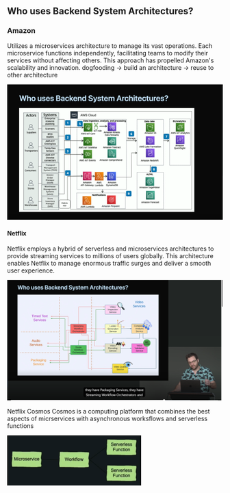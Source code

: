 ## Who uses Backend System Architectures?
### Amazon
Utilizes a microservices architecture to manage its
vast operations. Each microservice functions
independently, facilitating teams to modify their services
without affecting others. This approach has propelled Amazon's
scalability and innovation.
dogfooding -> build an architecture -> reuse to other architecture

![img.png](img.png)

#### Netflix
Netflix employs a hybrid of serverless and microservices architectures
to provide streaming services to millions of users globally. This 
architecture enables Netflix to manage enormous traffic
surges and deliver a smooth user experience.

![img_4.png](img_4.png)


Netflix Cosmos
Cosmos is a computing platform that combines the best aspects of 
micrservices with asynchronous worksflows and serverless functions

![img_5.png](img_5.png)